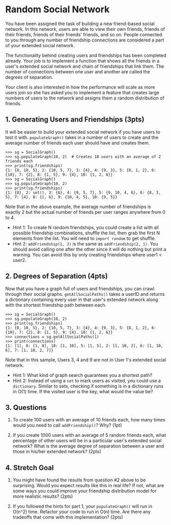 # Random Social Network

You have been assigned the task of building a new friend-based social network. In this network, users are able to view their own friends, friends of their friends, friends of their friends' friends, and so on. People connected to you through any number of friendship connections are considered a part of your extended social network.

The functionality behind creating users and friendships has been completed already. Your job is to implement a function that shows all the friends in a user's extended social network and chain of friendships that link them. The number of connections between one user and another are called the degrees of separation.

Your client is also interested in how the performance will scale as more users join so she has asked you to implement a feature that creates large numbers of users to the network and assigns them a random distribution of friends.

## 1. Generating Users and Friendships (3pts)

It will be easier to build your extended social network if you have users to test it with. `populateGraph()` takes in a number of users to create and the average number of friends each user should have and creates them.

```
>>> sg = SocialGraph()
>>> sg.populateGraph(10, 2)  # Creates 10 users with an average of 2 friends each
>>> print(sg.friendships)
{1: {8, 10, 5}, 2: {10, 5, 7}, 3: {4}, 4: {9, 3}, 5: {8, 1, 2}, 6: {10}, 7: {2}, 8: {1, 5}, 9: {4}, 10: {1, 2, 6}}
>>> sg = SocialGraph()
>>> sg.populateGraph(10, 2)
>>> print(sg.friendships)
{1: {8}, 2: set(), 3: {6}, 4: {9, 5, 7}, 5: {9, 10, 4, 6}, 6: {8, 3, 5}, 7: {4}, 8: {1, 6}, 9: {10, 4, 5}, 10: {9, 5}}
```

Note that in the above example, the average number of friendships is exactly 2 but the actual number of friends per user ranges anywhere from 0 to 4.

* Hint 1: To create N random friendships, you could create a list with all possible friendship combinations, shuffle the list, then grab the first N elements from the list. You will need to `import random` to get shuffle.
* Hint 2: `addFriendship(1, 2)` is the same as `addFriendship(2, 1)`. You should avoid calling one after the other since it will do nothing but print a warning. You can avoid this by only creating friendships where user1 < user2.

## 2. Degrees of Separation (4pts)

Now that you have a graph full of users and friendships, you can crawl through their social graphs. `getAllSocialPaths()` takes a userID and returns a dictionary containing every user in that user's extended network along with the shortest friendship path between each.

```
>>> sg = SocialGraph()
>>> sg.populateGraph(10, 2)
>>> print(sg.friendships)
{1: {8, 10, 5}, 2: {10, 5, 7}, 3: {4}, 4: {9, 3}, 5: {8, 1, 2}, 6: {10}, 7: {2}, 8: {1, 5}, 9: {4}, 10: {1, 2, 6}}
>>> connections = sg.getAllSocialPaths(1)
>>> print(connections)
{1: [1], 8: [1, 8], 10: [1, 10], 5: [1, 5], 2: [1, 10, 2], 6: [1, 10, 6], 7: [1, 10, 2, 7]}
```
Note that in this sample, Users 3, 4 and 9 are not in User 1's extended social network.

* Hint 1: What kind of graph search guarantees you a shortest path?
* Hint 2: Instead of using a `set` to mark users as visited, you could use a `dictionary`. Similar to sets, checking if something is in a dictionary runs in O(1) time. If the visited user is the key, what would the value be?

## 3. Questions

1. To create 100 users with an average of 10 friends each, how many times would you need to call `addFriendship()`? Why? (1pt)

2. If you create 1000 users with an average of 5 random friends each, what percentage of other users will be in a particular user's extended social network? What is the average degree of separation between a user and those in his/her extended network? (2pts)


## 4. Stretch Goal

1. You might have found the results from question #2 above to be surprising. Would you expect results like this in real life? If not, what are some ways you could improve your friendship distribution model for more realistic results? (2pts)

2. If you followed the hints for part 1, your `populateGraph()` will run in O(n^2) time. Refactor your code to run in O(n) time. Are there any tradeoffs that come with this implementation? (2pts)

